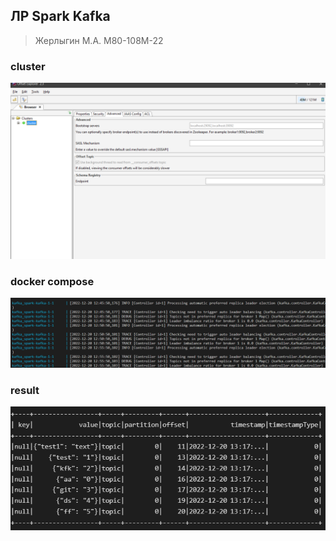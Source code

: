 ## ЛР Spark Kafka
> Жерлыгин М.А. М80-108М-22

### cluster

![cluster](img/1.png)

### docker compose

![docker](img/2.png)

### result

![result](img/3.png)